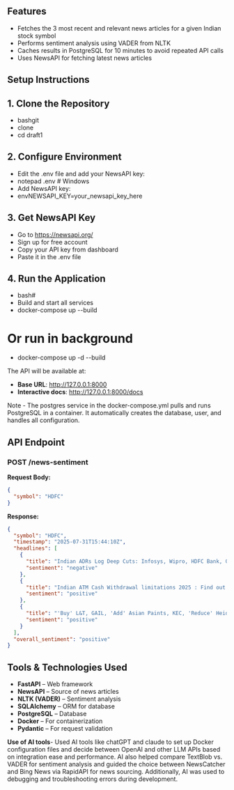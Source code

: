 ## Features

- Fetches the 3 most recent and relevant news articles for a given Indian stock symbol
- Performs sentiment analysis using VADER from NLTK
- Caches results in PostgreSQL for 10 minutes to avoid repeated API calls
- Uses NewsAPI for fetching latest news articles

## Setup Instructions

## 1. Clone the Repository
- bashgit 
- clone <your-repo-url>
- cd draft1

## 2. Configure Environment
- Edit the .env file and add your NewsAPI key:
- notepad .env  # Windows
- Add NewsAPI key:
- envNEWSAPI_KEY=your_newsapi_key_here

## 3. Get NewsAPI Key 

- Go to https://newsapi.org/
- Sign up for free account
- Copy your API key from dashboard
- Paste it in the .env file

## 4. Run the Application
- bash# 
- Build and start all services
- docker-compose up --build

# Or run in background
- docker-compose up -d --build

The API will be available at:
- **Base URL**: http://127.0.0.1:8000
- **Interactive docs**: http://127.0.0.1:8000/docs

Note - The postgres service in the docker-compose.yml pulls and runs PostgreSQL in a container.
It automatically creates the database, user, and handles all configuration.

## API Endpoint

### POST /news-sentiment

**Request Body:**
```json
{
  "symbol": "HDFC"
}
```

**Response:**
```json
{
  "symbol": "HDFC",
  "timestamp": "2025-07-31T15:44:10Z",
  "headlines": [
    {
      "title": "Indian ADRs Log Deep Cuts: Infosys, Wipro, HDFC Bank, Other ADR Shares Drop After Trump's 25% Tariff On India",
      "sentiment": "negative"
    },
    {
      "title": "Indian ATM Cash Withdrawal limitations 2025 : Find out the cash limitations for SBI, HDFC, PNB, ICICI, and other top banks",
      "sentiment": "positive"
    },
    {
      "title": "'Buy' L&T, GAIL, 'Add' Asian Paints, KEC, 'Reduce' Heidelberg Cement Says HDFC Securities Post Q1 Results",
      "sentiment": "positive"
    }
  ],
  "overall_sentiment": "positive"
}
```

## Tools & Technologies Used

- **FastAPI** – Web framework
- **NewsAPI** – Source of news articles
- **NLTK (VADER)** – Sentiment analysis
- **SQLAlchemy** – ORM for database
- **PostgreSQL** – Database
- **Docker** – For containerization 
- **Pydantic** – For request validation

**Use of AI tools**-
Used AI tools like chatGPT and claude to set up Docker configuration files and decide between OpenAI and other LLM APIs based on integration ease and performance. AI also helped compare TextBlob vs. VADER for sentiment analysis and guided the choice between NewsCatcher and Bing News via RapidAPI for news sourcing. Additionally, AI was used to debugging and troubleshooting errors during development.
